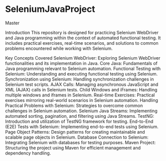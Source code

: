 # SeleniumJavaProject
Master 

Introduction
This repository is designed for practicing  Selenium WebDriver and Java programming within the context of automated functional testing. 
It includes practical exercises, real-time scenarios, and solutions to common problems encountered while working with Selenium.


Key Concepts Covered
Selenium WebDriver: Exploring Selenium WebDriver functionalities and its implementation in Java.
Core Java: Fundamentals of Java programming relevant to Selenium automation.
Functional Testing with Selenium: Understanding and executing functional testing using Selenium.
Synchronization using Selenium: Handling synchronization challenges in Selenium test scripts.
AJAX Calls: Managing asynchronous JavaScript and XML (AJAX) calls in Selenium tests.
Child Windows and iFrames: Handling multiple windows and iframes in Selenium.
Real-time Exercises: Practical exercises mirroring real-world scenarios in Selenium automation.
Handling Practical Problems with Selenium: Strategies to overcome common challenges in Selenium automation.
Selenium Java Streams: Implementing automated sorting, pagination, and filtering using Java Streams.
TestNG: Introduction and utilization of TestNG framework for testing.
End-to-End (E2E) Tests with Selenium: Implementing end-to-end tests using Selenium.
Page Object Patterns: Design patterns for creating maintainable and scalable page objects in Selenium.
Database Connection to Selenium: Integrating Selenium with databases for testing purposes.
Maven Project: Structuring the project using Maven for efficient management and dependency handling.
